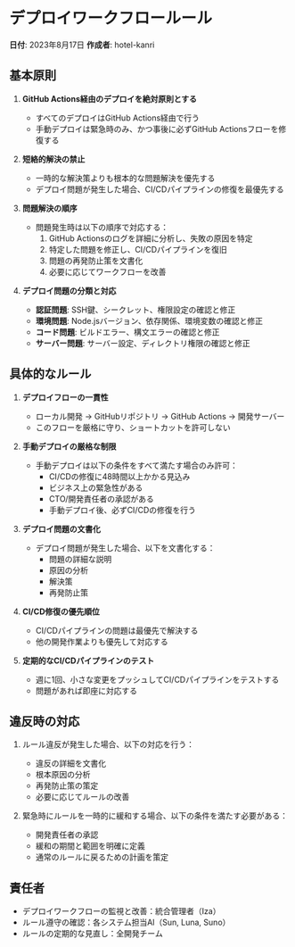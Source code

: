 # デプロイワークフロールール

**日付**: 2023年8月17日
**作成者**: hotel-kanri

## 基本原則

1. **GitHub Actions経由のデプロイを絶対原則とする**
   - すべてのデプロイはGitHub Actions経由で行う
   - 手動デプロイは緊急時のみ、かつ事後に必ずGitHub Actionsフローを修復する

2. **短絡的解決の禁止**
   - 一時的な解決策よりも根本的な問題解決を優先する
   - デプロイ問題が発生した場合、CI/CDパイプラインの修復を最優先する

3. **問題解決の順序**
   - 問題発生時は以下の順序で対応する：
     1. GitHub Actionsのログを詳細に分析し、失敗の原因を特定
     2. 特定した問題を修正し、CI/CDパイプラインを復旧
     3. 問題の再発防止策を文書化
     4. 必要に応じてワークフローを改善

4. **デプロイ問題の分類と対応**
   - **認証問題**: SSH鍵、シークレット、権限設定の確認と修正
   - **環境問題**: Node.jsバージョン、依存関係、環境変数の確認と修正
   - **コード問題**: ビルドエラー、構文エラーの確認と修正
   - **サーバー問題**: サーバー設定、ディレクトリ権限の確認と修正

## 具体的なルール

1. **デプロイフローの一貫性**
   - ローカル開発 → GitHubリポジトリ → GitHub Actions → 開発サーバー
   - このフローを厳格に守り、ショートカットを許可しない

2. **手動デプロイの厳格な制限**
   - 手動デプロイは以下の条件をすべて満たす場合のみ許可：
     - CI/CDの修復に48時間以上かかる見込み
     - ビジネス上の緊急性がある
     - CTO/開発責任者の承認がある
     - 手動デプロイ後、必ずCI/CDの修復を行う

3. **デプロイ問題の文書化**
   - デプロイ問題が発生した場合、以下を文書化する：
     - 問題の詳細な説明
     - 原因の分析
     - 解決策
     - 再発防止策

4. **CI/CD修復の優先順位**
   - CI/CDパイプラインの問題は最優先で解決する
   - 他の開発作業よりも優先して対応する

5. **定期的なCI/CDパイプラインのテスト**
   - 週に1回、小さな変更をプッシュしてCI/CDパイプラインをテストする
   - 問題があれば即座に対応する

## 違反時の対応

1. ルール違反が発生した場合、以下の対応を行う：
   - 違反の詳細を文書化
   - 根本原因の分析
   - 再発防止策の策定
   - 必要に応じてルールの改善

2. 緊急時にルールを一時的に緩和する場合、以下の条件を満たす必要がある：
   - 開発責任者の承認
   - 緩和の期間と範囲を明確に定義
   - 通常のルールに戻るための計画を策定

## 責任者

- デプロイワークフローの監視と改善：統合管理者（Iza）
- ルール遵守の確認：各システム担当AI（Sun, Luna, Suno）
- ルールの定期的な見直し：全開発チーム
